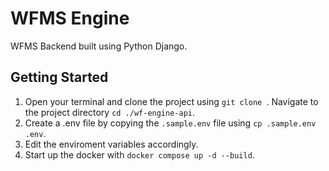 # WFMS Engine

WFMS Backend built using Python Django.

## Getting Started

1. Open your terminal and clone the project using `git clone `. Navigate to the project directory ` cd ./wf-engine-api `.
2. Create a .env file by copying the `.sample.env` file using  `cp .sample.env .env`.
3. Edit the enviroment variables accordingly.
4. Start up the docker with ` docker compose up -d --build `.

